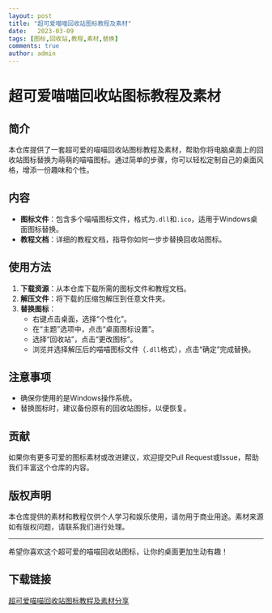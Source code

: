 ```yaml
---
layout: post
title: "超可爱喵喵回收站图标教程及素材"
date:   2023-03-09
tags: [图标,回收站,教程,素材,替换]
comments: true
author: admin
---
```

# 超可爱喵喵回收站图标教程及素材

## 简介
本仓库提供了一套超可爱的喵喵回收站图标教程及素材，帮助你将电脑桌面上的回收站图标替换为萌萌的喵喵图标。通过简单的步骤，你可以轻松定制自己的桌面风格，增添一份趣味和个性。

## 内容
- **图标文件**：包含多个喵喵图标文件，格式为`.dll`和`.ico`，适用于Windows桌面图标替换。
- **教程文档**：详细的教程文档，指导你如何一步步替换回收站图标。

## 使用方法
1. **下载资源**：从本仓库下载所需的图标文件和教程文档。
2. **解压文件**：将下载的压缩包解压到任意文件夹。
3. **替换图标**：
   - 右键点击桌面，选择“个性化”。
   - 在“主题”选项中，点击“桌面图标设置”。
   - 选择“回收站”，点击“更改图标”。
   - 浏览并选择解压后的喵喵图标文件（`.dll`格式），点击“确定”完成替换。

## 注意事项
- 确保你使用的是Windows操作系统。
- 替换图标时，建议备份原有的回收站图标，以便恢复。

## 贡献
如果你有更多可爱的图标素材或改进建议，欢迎提交Pull Request或Issue，帮助我们丰富这个仓库的内容。

## 版权声明
本仓库提供的素材和教程仅供个人学习和娱乐使用，请勿用于商业用途。素材来源如有版权问题，请联系我们进行处理。

---

希望你喜欢这个超可爱的喵喵回收站图标，让你的桌面更加生动有趣！

## 下载链接

[超可爱喵喵回收站图标教程及素材分享](https://pan.quark.cn/s/21031d7a06b7)